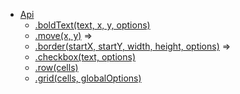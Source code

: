 * [Api](/api.md)
  * [.boldText(text, x, y, options)](api.md#module_pdfkitgrid.boldText)
  * [.move(x, y)](api.md#module_pdfkitgrid.move) ⇒
  * [.border(startX, startY, width, height, options)](api.md#module_pdfkitgrid.border) ⇒
  * [.checkbox(text, options)](/api.md#module_pdfkitgrid.checkbox)
  * [.row(cells)](api.md#module_pdfkitgrid.row)
  * [.grid(cells, globalOptions)](/api.md#module_pdfkitgrid.grid)